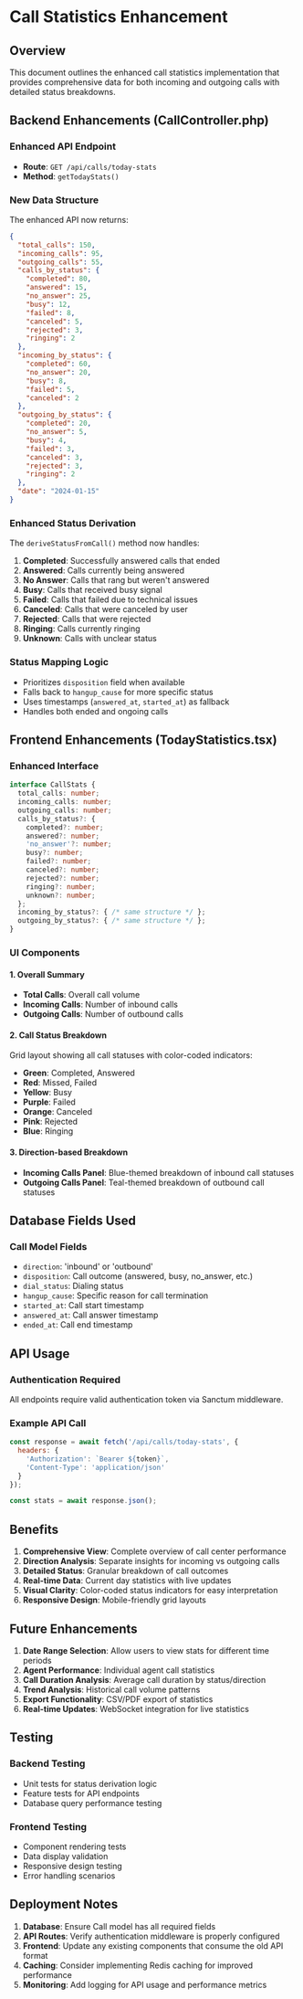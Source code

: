 # Call Statistics Enhancement

## Overview
This document outlines the enhanced call statistics implementation that provides comprehensive data for both incoming and outgoing calls with detailed status breakdowns.

## Backend Enhancements (CallController.php)

### Enhanced API Endpoint
- **Route**: `GET /api/calls/today-stats`
- **Method**: `getTodayStats()`

### New Data Structure
The enhanced API now returns:

```json
{
  "total_calls": 150,
  "incoming_calls": 95,
  "outgoing_calls": 55,
  "calls_by_status": {
    "completed": 80,
    "answered": 15,
    "no_answer": 25,
    "busy": 12,
    "failed": 8,
    "canceled": 5,
    "rejected": 3,
    "ringing": 2
  },
  "incoming_by_status": {
    "completed": 60,
    "no_answer": 20,
    "busy": 8,
    "failed": 5,
    "canceled": 2
  },
  "outgoing_by_status": {
    "completed": 20,
    "no_answer": 5,
    "busy": 4,
    "failed": 3,
    "canceled": 3,
    "rejected": 3,
    "ringing": 2
  },
  "date": "2024-01-15"
}
```

### Enhanced Status Derivation
The `deriveStatusFromCall()` method now handles:

1. **Completed**: Successfully answered calls that ended
2. **Answered**: Calls currently being answered
3. **No Answer**: Calls that rang but weren't answered
4. **Busy**: Calls that received busy signal
5. **Failed**: Calls that failed due to technical issues
6. **Canceled**: Calls that were canceled by user
7. **Rejected**: Calls that were rejected
8. **Ringing**: Calls currently ringing
9. **Unknown**: Calls with unclear status

### Status Mapping Logic
- Prioritizes `disposition` field when available
- Falls back to `hangup_cause` for more specific status
- Uses timestamps (`answered_at`, `started_at`) as fallback
- Handles both ended and ongoing calls

## Frontend Enhancements (TodayStatistics.tsx)

### Enhanced Interface
```typescript
interface CallStats {
  total_calls: number;
  incoming_calls: number;
  outgoing_calls: number;
  calls_by_status?: {
    completed?: number;
    answered?: number;
    'no_answer'?: number;
    busy?: number;
    failed?: number;
    canceled?: number;
    rejected?: number;
    ringing?: number;
    unknown?: number;
  };
  incoming_by_status?: { /* same structure */ };
  outgoing_by_status?: { /* same structure */ };
}
```

### UI Components

#### 1. Overall Summary
- **Total Calls**: Overall call volume
- **Incoming Calls**: Number of inbound calls
- **Outgoing Calls**: Number of outbound calls

#### 2. Call Status Breakdown
Grid layout showing all call statuses with color-coded indicators:
- **Green**: Completed, Answered
- **Red**: Missed, Failed
- **Yellow**: Busy
- **Purple**: Failed
- **Orange**: Canceled
- **Pink**: Rejected
- **Blue**: Ringing

#### 3. Direction-based Breakdown
- **Incoming Calls Panel**: Blue-themed breakdown of inbound call statuses
- **Outgoing Calls Panel**: Teal-themed breakdown of outbound call statuses

## Database Fields Used

### Call Model Fields
- `direction`: 'inbound' or 'outbound'
- `disposition`: Call outcome (answered, busy, no_answer, etc.)
- `dial_status`: Dialing status
- `hangup_cause`: Specific reason for call termination
- `started_at`: Call start timestamp
- `answered_at`: Call answer timestamp
- `ended_at`: Call end timestamp

## API Usage

### Authentication Required
All endpoints require valid authentication token via Sanctum middleware.

### Example API Call
```javascript
const response = await fetch('/api/calls/today-stats', {
  headers: {
    'Authorization': `Bearer ${token}`,
    'Content-Type': 'application/json'
  }
});

const stats = await response.json();
```

## Benefits

1. **Comprehensive View**: Complete overview of call center performance
2. **Direction Analysis**: Separate insights for incoming vs outgoing calls
3. **Detailed Status**: Granular breakdown of call outcomes
4. **Real-time Data**: Current day statistics with live updates
5. **Visual Clarity**: Color-coded status indicators for easy interpretation
6. **Responsive Design**: Mobile-friendly grid layouts

## Future Enhancements

1. **Date Range Selection**: Allow users to view stats for different time periods
2. **Agent Performance**: Individual agent call statistics
3. **Call Duration Analysis**: Average call duration by status/direction
4. **Trend Analysis**: Historical call volume patterns
5. **Export Functionality**: CSV/PDF export of statistics
6. **Real-time Updates**: WebSocket integration for live statistics

## Testing

### Backend Testing
- Unit tests for status derivation logic
- Feature tests for API endpoints
- Database query performance testing

### Frontend Testing
- Component rendering tests
- Data display validation
- Responsive design testing
- Error handling scenarios

## Deployment Notes

1. **Database**: Ensure Call model has all required fields
2. **API Routes**: Verify authentication middleware is properly configured
3. **Frontend**: Update any existing components that consume the old API format
4. **Caching**: Consider implementing Redis caching for improved performance
5. **Monitoring**: Add logging for API usage and performance metrics
